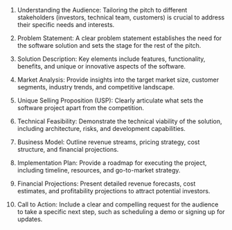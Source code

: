 1. Understanding the Audience: Tailoring the pitch to different stakeholders (investors, technical team, customers) is crucial to address their specific needs and interests.

2. Problem Statement: A clear problem statement establishes the need for the software solution and sets the stage for the rest of the pitch.

3. Solution Description: Key elements include features, functionality, benefits, and unique or innovative aspects of the software.

4. Market Analysis: Provide insights into the target market size, customer segments, industry trends, and competitive landscape.

5. Unique Selling Proposition (USP): Clearly articulate what sets the software project apart from the competition.

6. Technical Feasibility: Demonstrate the technical viability of the solution, including architecture, risks, and development capabilities.

7. Business Model: Outline revenue streams, pricing strategy, cost structure, and financial projections.

8. Implementation Plan: Provide a roadmap for executing the project, including timeline, resources, and go-to-market strategy.

9. Financial Projections: Present detailed revenue forecasts, cost estimates, and profitability projections to attract potential investors.

10. Call to Action: Include a clear and compelling request for the audience to take a specific next step, such as scheduling a demo or signing up for updates.
